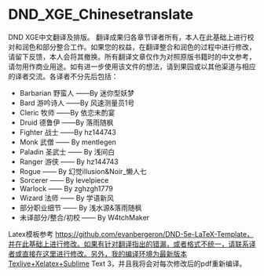 # DND_XGE_Chinesetranslate
DND XGE中文翻译及排版。
翻译成果归各章节译者所有，本人在此基础上进行校对和润色和部分整合工作。如果您的权益，在翻译整合和润色的过程中进行修改，请留下反馈，本人会将其撤换。所有翻译文章仅作为对照原版书籍时的中文参考，请勿用作商业用途。如有进一步使用该文件的想法，请到果园或以其他渠道与相应的译者交流。各译者不分先后包括：

+ Barbarian 野蛮人 ——By 迷你型妖梦
+ Bard 游吟诗人 ——By 风速测量员1号
+ Cleric 牧师 ——By 依恋未酌宴
+ Druid 德鲁伊 ——By 落雨随枫
+ Fighter 战士 ——By hz144743
+ Monk 武僧 —— By mentlegen
+ Paladin 圣武士 —— By 浅间白
+ Ranger 游侠 —— By hz144743
+ Rogue —— By 幻觉illusion&Noir_懒人七
+ Sorcerer —— By levelpiece
+ Warlock —— By zghzgh1779
+ Wizard 法师 —— By 学语新风
+ 部分职业细节 —— By 浅水源&落雨随枫
+ 未译部分/整合/初校 —— By W4tchMaker

Latex模板参考 https://github.com/evanbergeron/DND-5e-LaTeX-Template，并在此基础上进行修改。如果有针对翻译指出的错漏，或者格式不统一，请联系译者或直接在这里进行修改。另外，我的编译环境为最新版本Texlive+Xelatex+Sublime Text 3，并且我将会对每次修改后的pdf重新编译。